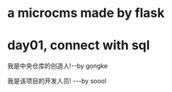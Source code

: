 # a microcms made by flask
# day01, connect with sql
我是中央仓库的创造人!--by gongke

我是该项目的开发人员!  ---by soool
